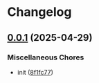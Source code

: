 # Changelog

## [0.0.1](https://github.com/phi-ag/rvt/compare/v0.0.1...v0.0.1) (2025-04-29)


### Miscellaneous Chores

* init ([8f1fc77](https://github.com/phi-ag/rvt/commit/8f1fc77314d436f717794d566a5a9a66bfb41bf1))
